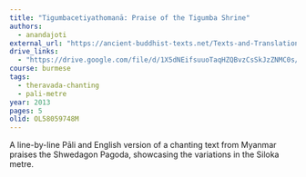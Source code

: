 ```yaml
---
title: "Tigumbacetiyathomanā: Praise of the Tigumba Shrine"
authors:
  - anandajoti
external_url: "https://ancient-buddhist-texts.net/Texts-and-Translations/Short-Pieces/Tigumbacetiya.htm"
drive_links:
  - "https://drive.google.com/file/d/1X5dNEifsuuoTaqHZQBvzCsSkJzZNMC0s/view?usp=sharing"
course: burmese
tags:
  - theravada-chanting
  - pali-metre
year: 2013
pages: 5
olid: OL58059748M
---
```


A line-by-line Pāli and English version of a chanting text from Myanmar praises the Shwedagon Pagoda, showcasing the variations in the Siloka metre.
